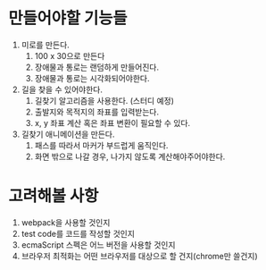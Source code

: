 # 만들어야할 기능들
1. 미로를 만든다.
   1. 100 x 30으로 만든다
   2. 장애물과 통로는 랜덤하게 만들어진다.
   3. 장애물과 통로는 시각화되어야한다.
2. 길을 찾을 수 있어야한다.
   1. 길찾기 알고리즘을 사용한다. (스터디 예정)
   2. 출발지와 목적지의 좌표를 입력받는다.
   3. x, y 좌표 계산 혹은 좌표 변환이 필요할 수 있다.
3. 길찾기 애니메이션을 만든다.
   1. 패스를 따라서 마커가 부드럽게 움직인다.
   2. 화면 밖으로 나갈 경우, 나가지 않도록 계산해야주어야한다.


# 고려해볼 사항
1. webpack을 사용할 것인지
2. test code를 코드를 작성할 것인지
3. ecmaScript 스펙은 어느 버전을 사용할 것인지
4. 브라우저 최적화는 어떤 브라우저를 대상으로 할 건지(chrome만 쓸건지)

